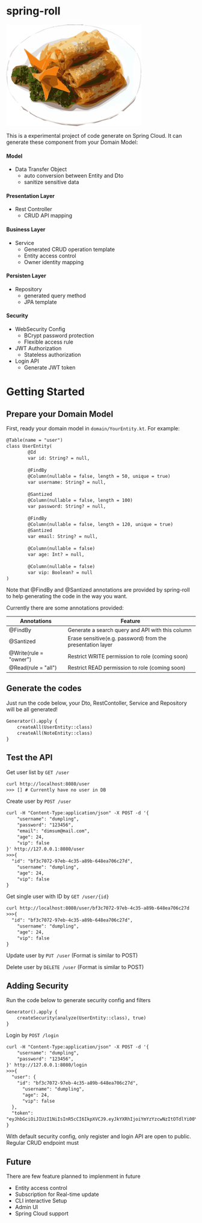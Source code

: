 # spring-roll
![CoverImage](https://github.com/mingchoi/spring-roll/blob/master/doc/images/spring-roll.png?raw=true)

This is a experimental project of code generate on Spring Cloud. It can generate these component from your Domain Model:
#### Model
  - Data Transfer Object
    - auto conversion between Entity and Dto
    - sanitize sensitive data
#### Presentation Layer
  - Rest Controller
    - CRUD API mapping
  
#### Business Layer
  - Service
    - Generated CRUD operation template
    - Entity access control
    - Owner identity mapping
  
#### Persisten Layer
  - Repository
    - generated query method
    - JPA template
  
#### Security
  - WebSecurity Config
    - BCrypt password protection
    - Flexible access rule
  - JWT Authorization
    - Stateless authorization
  - Login API
    - Generate JWT token
  
# Getting Started

## Prepare your Domain Model
First, ready your domain model in `domain/YourEntity.kt`.
For example:
```@Entity
@Table(name = "user")
class UserEntity(
        @Id
        var id: String? = null,

        @FindBy
        @Column(nullable = false, length = 50, unique = true)
        var username: String? = null,

        @Santized
        @Column(nullable = false, length = 100)
        var password: String? = null,

        @FindBy
        @Column(nullable = false, length = 120, unique = true)
        @Santized
        var email: String? = null,

        @Column(nullable = false)
        var age: Int? = null,

        @Column(nullable = false)
        var vip: Boolean? = null
)
```
Note that @FindBy and @Santized annotations are provided by spring-roll to help generating the code in the way you want.

Currently there are some annotations provided:

|Annotations           |Feature                                                   |
|----------------------|----------------------------------------------------------|
|@FindBy               |Generate a search query and API with this column          |
|@Santized             |Erase sensitive(e.g. password) from the presentation layer|
|@Write(rule = "owner")|Restrict WRITE permission to role (coming soon)           |
|@Read(rule = "all")   |Restrict READ permission to role (coming soon)            |

## Generate the codes
Just run the code below, your Dto, RestContoller, Service and Repository will be all generated!
```
Generator().apply {
    createAll(UserEntity::class)
    createAll(NoteEntity::class)
}
```

## Test the API

Get user list by `GET /user`
```
curl http://localhost:8080/user
>>> [] # Currently have no user in DB
```

Create user by `POST /user`
```
curl -H "Content-Type:application/json" -X POST -d '{
	"username": "dumpling",
	"password": "123456",
	"email": "dimsum@mail.com",
	"age": 24,
	"vip": false
}' http://127.0.0.1:8080/user
>>>{
  "id": "bf3c7072-97eb-4c35-a89b-648ea706c27d",
	"username": "dumpling",
	"age": 24,
	"vip": false
}
```

Get single user with ID by `GET /user/{id}`
```
curl http://localhost:8080/user/bf3c7072-97eb-4c35-a89b-648ea706c27d
>>>{
  "id": "bf3c7072-97eb-4c35-a89b-648ea706c27d",
	"username": "dumpling",
	"age": 24,
	"vip": false
}
```
Update user by `PUT /user` (Format is similar to POST)

Delete user by `DELETE /user` (Format is similar to POST)

## Adding Security
Run the code below to generate security config and filters
```
Generator().apply {
    createSecurity(analyze(UserEntity::class), true)
}
```

Login by `POST /login`
```
curl -H "Content-Type:application/json" -X POST -d '{
	"username": "dumpling",
	"password": "123456",
}' http://127.0.0.1:8080/login
>>>{
  "user": {
    "id": "bf3c7072-97eb-4c35-a89b-648ea706c27d",
	  "username": "dumpling",
	  "age": 24,
	  "vip": false
  },
  "token": "eyJhbGciOiJIUzI1NiIsInR5cCI6IkpXVCJ9.eyJkYXRhIjoiYmYzYzcwNzItOTdlYi00YzM1LWE4OWItNjQ4ZWE3MDZjMjdkIn0.pKwqRMKA_pDRlD4_wGKd3WhFZZp8Y4wl6ItZiBh1qr0"
}
```

With default security config, only register and login API are open to public. Regular CRUD endpoint must 


## Future
There are few feature planned to implenment in future
- Entity access control
- Subscription for Real-time update
- CLI interactive Setup 
- Admin UI
- Spring Cloud support
